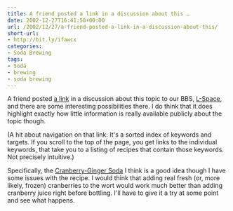 ```yaml
---
title: A friend posted a link in a discussion about this …
date: 2002-12-27T16:41:58+00:00
url: /2002/12/27/a-friend-posted-a-link-in-a-discussion-about-this/
short-url:
- http://bit.ly/ifawcx
categories:
- Soda Brewing
tags:
- Soda
- brewing
- soda brewing
---
```

A friend posted <a href="http://hbd.org/brewery/cm3/recs/index.html#1500s">a link</a> in a discussion about this topic to our BBS, <a href="http://www.cavort.org/l-space">L-Space</a>, and there are some interesting possibilities there. I do think that it does highlight exactly how little information is really available publicly about the topic though.

(A hit about navigation on that link: It's a sorted index of keywords and targets. If you scroll to the top of the page, you get links to the individual keywords, that take you to a listing of recipes that contain those keywords. Not precisely intuitive.)

Specifically, the <a href="http://hbd.org/brewery/cm3/recs/12_40.html">Cranberry-Ginger Soda</a> I think is a good idea though I have some issues with the recipe. I would think that adding real fresh (or, more likely, frozen) cranberries to the wort would work much better than adding cranberry juice right before bottling. I'll have to give it a try at some point and see what happens.